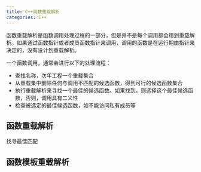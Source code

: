 ```yaml
---
title: C++函数重载解析
categories: C++
---
```


函数重载解析是函数调用处理过程的一部分，但是并不是每个调用都会用到重载解析。如果通过函数指针或者成员函数指针来调用，调用的函数是在运行期由指针来决定的，没有设计到重载解析。

一个函数调用，通常会进行以下的处理流程：
- 查找名称，次年工程一个重载集合
- 从重载集中删除任何与调用不匹配的候选函数，得到可行的候选函数集合
- 执行重载解析来寻找一个最佳的候选函数。如果找到，则选择这个最佳候选函数，否则，调用具有二义性
- 检查被选定的最佳候选函数，如不能访问私有成员等

## 函数重载解析
找寻最佳匹配


## 函数模板重载解析